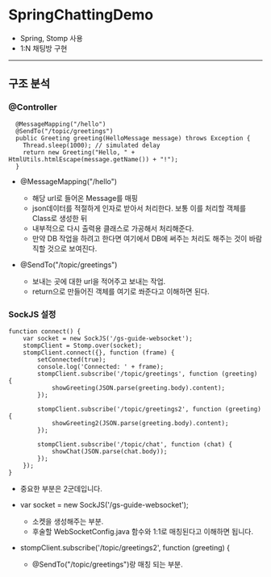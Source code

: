 # SpringChattingDemo

- Spring, Stomp 사용
- 1:N 채팅방 구현 


---- 

## 구조 분석

### @Controller
```
  @MessageMapping("/hello")
  @SendTo("/topic/greetings")
  public Greeting greeting(HelloMessage message) throws Exception {
    Thread.sleep(1000); // simulated delay
    return new Greeting("Hello, " + HtmlUtils.htmlEscape(message.getName()) + "!");
  }
```
- @MessageMapping("/hello")
  - 해당 url로 들어온 Message를 매핑 
  - json데이터를 적절하게 인자로 받아서 처리한다. 보통 이를 처리할 객체를 Class로 생성한 뒤
  - 내부적으로 다시 출력용 클래스로 가공해서 처리해준다. 
  - 만약 DB 작업을 하려고 한다면 여기에서 DB에 써주는 처리도 해주는 것이 바람직할 것으로 보여진다. 

- @SendTo("/topic/greetings")
  - 보내는 곳에 대한 url을 적어주고 보내는 작업.
  - return으로 만들어진 객체를 여기로 쏴준다고 이해하면 된다. 
 
### SockJS 설정
```
function connect() {
    var socket = new SockJS('/gs-guide-websocket');
    stompClient = Stomp.over(socket);
    stompClient.connect({}, function (frame) {
        setConnected(true);
        console.log('Connected: ' + frame);
        stompClient.subscribe('/topic/greetings', function (greeting) {
            showGreeting(JSON.parse(greeting.body).content);
        });
        
        stompClient.subscribe('/topic/greetings2', function (greeting) {
            showGreeting2(JSON.parse(greeting.body).content);
        });
        
        stompClient.subscribe('/topic/chat', function (chat) {
    		showChat(JSON.parse(chat.body));
    	});
    });
}
```
- 중요한 부분은 2군데입니다.
- var socket = new SockJS('/gs-guide-websocket'); 
  - 소켓을 생성해주는 부분.
  - 후술할 WebSocketConfig.java 함수와 1:1로 매칭된다고 이해하면 됩니다. 

- stompClient.subscribe('/topic/greetings2', function (greeting) {
  -  @SendTo("/topic/greetings")랑 매칭 되는 부분. 

